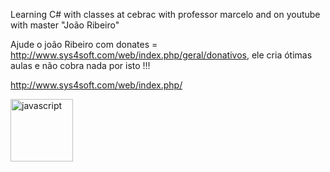 
Learning C# with classes at cebrac with professor marcelo and on youtube with master "João Ribeiro"


Ajude o joão Ribeiro com donates = http://www.sys4soft.com/web/index.php/geral/donativos, ele cria ótimas aulas e não cobra nada por isto !!!

http://www.sys4soft.com/web/index.php/


 <img src="http://www.sys4soft.com/web/assets/images/logotipo_pc.png" alt="javascript" width="100" height="100"/>



